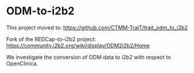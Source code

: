 ODM-to-i2b2
===========

This project moved to:
https://github.com/CTMM-TraIT/trait_odm_to_i2b2

Fork of the REDCap-to-i2b2 project: 
https://community.i2b2.org/wiki/display/ODM2i2b2/Home

We investigate the conversion of ODM data to i2b2 with respect to OpenClinica.
